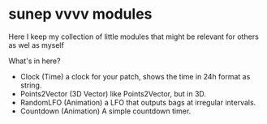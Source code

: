 # sunep vvvv modules
Here I keep my collection of little modules that might be relevant for others as wel as myself

What's in here?
  * Clock (Time) a clock for your patch, shows the time in 24h format as string.
  * Points2Vector (3D Vector) like Points2Vector, but in 3D.
  * RandomLFO (Animation) a LFO that outputs bags at irregular intervals.
  * Countdown (Animation) A simple countdown timer.
